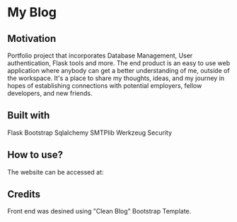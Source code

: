 <h1>My Blog</h1>

<h2>Motivation</h2>
Portfolio project that incorporates Database Management, User authentication, Flask tools and more. 
The end product is an easy to use web application where anybody can get a better understanding of me, outside of the workspace. 
It's a place to share my thoughts, ideas, and my journey in hopes of establishing connections with potential employers, fellow developers, and new friends. 

<h2>Built with</h2>

Flask
Bootstrap
Sqlalchemy
SMTPlib
Werkzeug Security


<h2>How to use?</h2>
The website can be accessed at: 


<h2>Credits</h2>
Front end was desined using "Clean Blog" Bootstrap Template.
